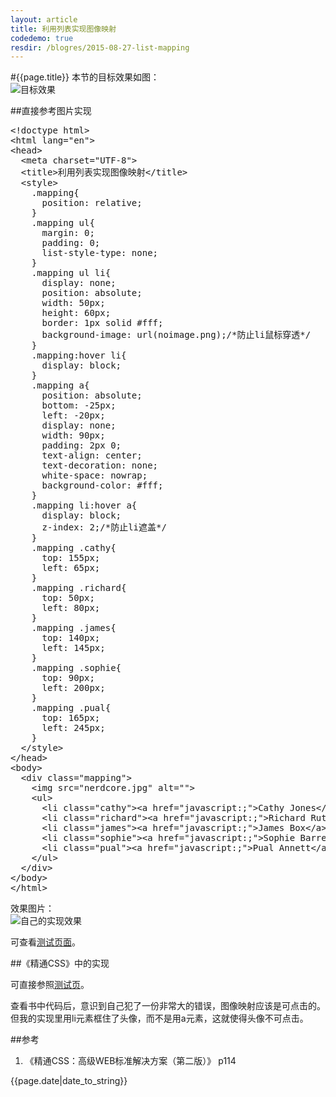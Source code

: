 ```yaml
---
layout: article
title: 利用列表实现图像映射
codedemo: true
resdir: /blogres/2015-08-27-list-mapping
---
```


#{{page.title}}
本节的目标效果如图：<br>
![目标效果]({{page.resdir}}/target.png)

##直接参考图片实现

<pre class="brush:html">
&lt;!doctype html>
&lt;html lang="en">
&lt;head>
  &lt;meta charset="UTF-8">
  &lt;title>利用列表实现图像映射&lt;/title>
  &lt;style>
    .mapping{
      position: relative;
    }
    .mapping ul{
      margin: 0;
      padding: 0;
      list-style-type: none;
    }
    .mapping ul li{
      display: none;
      position: absolute;
      width: 50px;
      height: 60px;
      border: 1px solid #fff;
      background-image: url(noimage.png);/*防止li鼠标穿透*/
    }
    .mapping:hover li{
      display: block;
    }
    .mapping a{
      position: absolute;
      bottom: -25px;
      left: -20px;
      display: none;
      width: 90px;
      padding: 2px 0;
      text-align: center;
      text-decoration: none;
      white-space: nowrap;
      background-color: #fff;
    }
    .mapping li:hover a{
      display: block;
      z-index: 2;/*防止li遮盖*/
    }
    .mapping .cathy{
      top: 155px;
      left: 65px;
    }
    .mapping .richard{
      top: 50px;
      left: 80px;
    }
    .mapping .james{
      top: 140px;
      left: 145px;
    }
    .mapping .sophie{
      top: 90px;
      left: 200px;
    }
    .mapping .pual{
      top: 165px;
      left: 245px;
    }
  &lt;/style>
&lt;/head>
&lt;body>
  &lt;div class="mapping">
    &lt;img src="nerdcore.jpg" alt="">
    &lt;ul>
      &lt;li class="cathy">&lt;a href="javascript:;">Cathy Jones&lt;/a>&lt;/li>
      &lt;li class="richard">&lt;a href="javascript:;">Richard Rutter&lt;/a>&lt;/li>
      &lt;li class="james">&lt;a href="javascript:;">James Box&lt;/a>&lt;/li>
      &lt;li class="sophie">&lt;a href="javascript:;">Sophie Barrett&lt;/a>&lt;/li>
      &lt;li class="pual">&lt;a href="javascript:;">Pual Annett&lt;/a>&lt;/li>
    &lt;/ul>
  &lt;/div>
&lt;/body>
&lt;/html>
</pre>

效果图片：<br>
![自己的实现效果]({{page.resdir}}/list-mapping.png)

可查看[测试页面]({{page.resdir}}/list-mapping.html)。

##《精通CSS》中的实现

可直接参照[测试页]({{page.resdir}}/flickr-rollovers.htm)。

查看书中代码后，意识到自己犯了一份非常大的错误，图像映射应该是可点击的。
但我的实现里用li元素框住了头像，而不是用a元素，这就使得头像不可点击。

##参考

1. 《精通CSS：高级WEB标准解决方案（第二版）》 p114

{{page.date|date_to_string}}